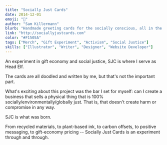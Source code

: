 ```yaml
---
title: "Socially Just Cards"
date: 2014-12-01
emoji: "🎄"
author: "Sam Killermann"
blurb: "Handmade greeting cards for the socially conscious, all in the gift economy"
link: "http://sociallyjustcards.com"
color: "#F1505A"
tags: ["Merch", "Gift Experiment", "Activism", "Social Justice"]
skills: ["Illustrator", "Writer", "Designer", "Website Developer"]
---
```


An experiment in gift economy and social justice, SJC is where I serve as Head Elf.

The cards are all doodled and written by me, but that's not the important part.

What's exciting about this project was the bar I set for myself: can I create a business that sells a physical thing that is 100% socially/environmentally/globally just. That is, that doesn't create harm or compromise in any way.

SJC is what was born.

From recycled materials, to plant-based ink, to carbon offsets, to positive messaging, to gift-economy pricing -- Socially Just Cards is an experiment through and through.
